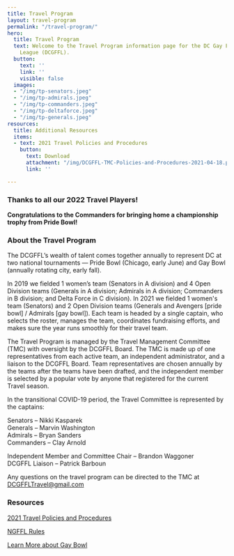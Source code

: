 ```yaml
---
title: Travel Program
layout: travel-program
permalink: "/travel-program/"
hero:
  title: Travel Program
  text: Welcome to the Travel Program information page for the DC Gay Flag Football
    League (DCGFFL).
  button:
    text: ''
    link: ''
    visible: false
  images:
  - "/img/tp-senators.jpeg"
  - "/img/tp-admirals.jpeg"
  - "/img/tp-commanders.jpeg"
  - "/img/tp-deltaforce.jpeg"
  - "/img/tp-generals.jpeg"
resources:
  title: Additional Resources
  items:
  - text: 2021 Travel Policies and Procedures
    button:
      text: Download
      attachment: "/img/DCGFFL-TMC-Policies-and-Procedures-2021-04-18.pdf"
      link: ''

---
```

### Thanks to all our 2022 Travel Players!

**Congratulations to the Commanders for bringing home a championship trophy from Pride Bowl!**

### About the Travel Program

The DCGFFL’s wealth of talent comes together annually to represent DC at two national tournaments — Pride Bowl (Chicago, early June) and Gay Bowl (annually rotating city, early fall).

In 2019 we fielded 1 women’s team (Senators in A division) and 4 Open Division teams (Generals in A division; Admirals in A division; Commanders in B division; and Delta Force in C division).  In 2021 we fielded 1 women's team (Senators) and 2 Open Division teams (Generals and Avengers \[pride bowl\] / Admirals \[gay bowl\]).  Each team is headed by a single captain, who selects the roster, manages the team, coordinates fundraising efforts, and makes sure the year runs smoothly for their travel team.

The Travel Program is managed by the Travel Management Committee (TMC) with oversight by the DCGFFL Board. The TMC is made up of one representatives from each active team, an independent administrator, and a liaison to the DCGFFL Board. Team representatives are chosen annually by the teams after the teams have been drafted, and the independent member is selected by a popular vote by anyone that registered for the current Travel season.

In the transitional COVID-19 period, the Travel Committee is represented by the captains:

Senators – Nikki Kasparek  
Generals – Marvin Washington  
Admirals – Bryan Sanders  
Commanders – Clay Arnold

Independent Member and Committee Chair – Brandon Waggoner  
DCGFFL Liaison – Patrick Barboun

Any questions on the travel program can be directed to the TMC at [DCGFFLTravel@gmail.com](mailto:DCGFFLTravel@gmail.com)

### Resources

[2021 Travel Policies and Procedures](/img/DCGFFL-TMC-Policies-and-Procedures-2021-04-18.pdf)

[NGFFL Rules](https://ngffl.org/rules-of-play)

[Learn More about Gay Bowl](https://ngffl.org/gaybowl)